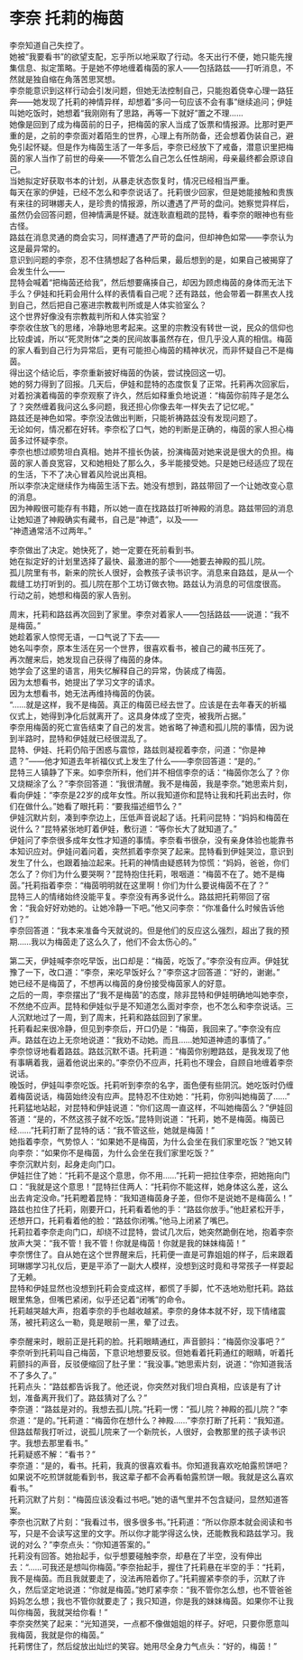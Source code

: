 # 李奈 托莉的梅茵
李奈知道自己失控了。  
她被“我要看书”的欲望支配，忘乎所以地采取了行动。冬天出行不便，她只能先搜集信息、拟定策略。于是她不停地缠着梅茵的家人——包括路兹——打听消息，不然就是独自缩在角落苦思冥想。  
李奈能意识到这样行动会引发问题，但她无法控制自己，只能抱着侥幸心理一路狂奔——她发现了托莉的神情异样，却想着“多问一句应该不会有事”继续追问；伊娃叫她吃饭时，她想着“我刚刚有了思路，再等一下就好”置之不理……  
她像是回到了成为梅茵前的日子，把梅茵的家人当成了饭票和情报源。比那时更严重的是，之前的李奈面对着陌生的世界，心理上有所防备，还会想着伪装自己，避免引起怀疑。但是作为梅茵生活了一年多后，李奈已经放下了戒备，潜意识里把梅茵的家人当作了前世的母亲——不管怎么自己怎么任性胡闹，母亲最终都会原谅自己。  
当她拟定好获取书本的计划，从暴走状态恢复时，情况已经相当严重。  
每天在家的伊娃，已经不怎么和李奈说话了。托莉很少回家，但是她能接触和贵族有来往的珂琳娜夫人，是珍贵的情报源，所以遭遇了严苛的盘问。她察觉异样后，虽然仍会回答问题，但神情满是怀疑。就连耿直粗疏的昆特，看李奈的眼神也有些古怪。  
路兹在消息灵通的商会实习，同样遭遇了严苛的盘问，但却神色如常——李奈认为这是最异常的。  
意识到问题的李奈，忍不住猜想起了各种后果，最后想到的是，如果自己被揭穿了会发生什么——  
昆特会喊着“把梅茵还给我”，然后想要痛揍自己，却因为顾虑梅茵的身体而无法下手么？伊娃和托莉会用什么样的表情看自己呢？还有路兹，他会带着一群黑衣人找到自己，然后把自己塞进宗教裁判所或是人体实验室么？  
这个世界好像没有宗教裁判所和人体实验室？  
李奈收住放飞的思绪，冷静地思考起来。这里的宗教没有转世一说，民众的信仰也比较虔诚，所以“死灵附体”之类的民间故事虽然存在，但几乎没人真的相信。梅茵的家人看到自己行为异常后，更有可能担心梅茵的精神状况，而非怀疑自己不是梅茵。  
得出这个结论后，李奈重新披好梅茵的伪装，尝试挽回这一切。  
她的努力得到了回报。几天后，伊娃和昆特的态度恢复了正常。托莉再次回家后，对着扮演着梅茵的李奈观察了许久，然后如释重负地说道：“梅茵你前阵子是怎么了？突然缠着我问这么多问题，我还担心你像去年一样失去了记忆呢。”  
路兹还是神色如常。李奈没法做出判断，只能祈祷路兹没有发现问题了。  
无论如何，情况都在好转。李奈松了口气，她的判断是正确的，梅茵的家人担心梅茵多过怀疑李奈。  
李奈也想过顺势坦白真相。她并不擅长伪装，扮演梅茵对她来说是很大的负担。梅茵的家人善良宽容，又和她相处了那么久，多半能接受她。只是她已经适应了现在的生活，下不了决心冒着风险说出真相。  
所以李奈决定继续作为梅茵生活下去。她没有想到，路兹带回了一个让她改变心意的消息。  
因为神殿很可能存有书籍，所以她一直在找路兹打听神殿的消息。路兹带回的消息让她知道了神殿确实有藏书，自己是“神遗”，以及——  
“神遗通常活不过两年。”  


李奈做出了决定。她快死了，她一定要在死前看到书。  
她在拟定好的计划里选择了最快、最激进的那个——她要去神殿的孤儿院。  
孤儿院里有书，新来的院长人很好，会教孩子读书识字。消息来自路兹，是从一个裁缝工坊打听到的。孤儿院在那个工坊订做衣物。路兹认为消息的可信度很高。  
行动之前，她想和梅茵的家人告别。  


周末，托莉和路兹再次回到了家里。李奈对着家人——包括路兹——说道：“我不是梅茵。”  
她趁着家人惊愕无语，一口气说了下去——  
她名叫李奈，原本生活在另一个世界，很喜欢看书，被自己的藏书压死了。  
再次醒来后，她发现自己获得了梅茵的身体。  
她学会了这里的语言，用失忆解释自己的异常，伪装成了梅茵。  
因为太想看书，她提出了学习文字的请求。  
因为太想看书，她无法再维持梅茵的伪装。  
“……就是这样，我不是梅茵。真正的梅茵已经去世了。应该是在去年春天的祈福仪式上，她得到净化后就离开了。这具身体成了空壳，被我所占据。”  
李奈用梅茵的死亡宣告结束了自己的发言。她省略了神遗和孤儿院的事情，因为说到半路时，昆特和伊娃就已经很混乱了。  
昆特、伊娃、托莉仍陷于困惑与震惊，路兹则凝视着李奈，问道：“你是神遗？”——他才知道去年祈福仪式上发生了什么——李奈回答道：“是的。”  
昆特三人镇静了下来。如李奈所料，他们并不相信李奈的话：“梅茵你怎么了？你又烧糊涂了么？”李奈回答道：“我很清醒。我不是梅茵，我是李奈。”她思索片刻，看向伊娃：“李奈是22岁的成年女性。所以我知道你和昆特让我和托莉出去时，你们在做什么。”她看了眼托莉：“要我描述细节么？”  
伊娃沉默片刻，凑到李奈边上，压低声音说起了话。托莉问昆特：“妈妈和梅茵在说什么？”昆特紧张地盯着伊娃，敷衍道：“等你长大了就知道了。”  
伊娃问了李奈很多成年女性才知道的事情。李奈看书很杂，没有亲身体验也能靠书本知识应对。伊娃问着问着，突然抓着李奈哭了起来。昆特看到伊娃哭泣，意识到发生了什么，也跟着抽泣起来。托莉的神情由疑惑转为惊慌：“妈妈，爸爸，你们怎么了？你们为什么要哭啊？”昆特抱住托莉，哏咽道：“梅茵不在了。她不是梅茵。”托莉指着李奈：“梅茵明明就在这里啊！你们为什么要说梅茵不在了？”  
昆特三人的情绪始终没能平复。李奈没有再多说什么。路兹把托莉带回了宿舍：“我会好好劝她的。让她冷静一下吧。”他又问李奈：“你准备什么时候告诉他们？”  
李奈回答道：“我本来准备今天就说的。但是他们的反应这么强烈，超出了我的预期……我以为梅茵走了这么久了，他们不会太伤心的。”  


第二天，伊娃喊李奈吃早饭，出口却是：“梅茵，吃饭了。”李奈没有应声。伊娃犹豫了一下，改口道：“李奈，来吃早饭好么？”李奈这才回答道：“好的，谢谢。”  
她已经不是梅茵了，不想再以梅茵的身份接受梅茵家人的好意。  
之后的一周，李奈摆出了“我不是梅茵”的态度，除非昆特和伊娃明确地叫她李奈，不然绝不应声。昆特和伊娃似乎是不知道怎么面对李奈，也不怎么和李奈说话。三人沉默地过了一周，到了周末，托莉和路兹回到了家里。  
托莉看起来很冷静，但见到李奈后，开口仍是：“梅茵，我回来了。”李奈没有应声。路兹在边上无奈地说道：“我劝不动她。而且……她知道神遗的事情了。”  
李奈惊讶地看着路兹。路兹沉默不语。托莉道：“梅茵你别瞪路兹，是我发现了他有事瞒着我，逼着他说出来的。”李奈仍不应声，托莉也不理会，自顾自地缠着李奈说话。  
晚饭时，伊娃叫李奈吃饭。托莉听到李奈的名字，面色便有些阴沉。她吃饭时仍缠着梅茵说话，梅茵始终没有应声。昆特忍不住劝她：“托莉，你别叫她梅茵了……”  
托莉猛地站起，对昆特和伊娃说道：“你们这周一直这样，不叫她梅茵么？”伊娃回答道：“是的，不然这孩子就不吃饭。”昆特则说道：“托莉，她不是梅茵。梅茵已经……”托莉打断了昆特的话：“我不管这些，她就是梅茵！”  
她指着李奈，气势惊人：“如果她不是梅茵，为什么会坐在我们家里吃饭？”她又转向李奈：“如果你不是梅茵，为什么会坐在我们家里吃饭？”  
李奈沉默片刻，起身走向门口。  
伊娃拦住了她：“托莉不是这个意思，你不用……”托莉一把拉住李奈，把她拖向门口：“我就是这个意思！”昆特拦住两人：“托莉你不能这样，她身体这么差，这么出去肯定没命。”托莉瞪着昆特：“我知道梅茵身子差，但你不是说她不是梅茵么！”  
路兹也拉住了托莉，刚要开口，托莉看着他的手：“路兹你放手。”他赶紧松开手，还想开口，托莉看着他的脸：“路兹你闭嘴。”他马上闭紧了嘴巴。  
托莉拉着李奈走向门口，却绕不过昆特，尝试几次后，她突然跪倒在地，抱着李奈放声大哭：“我不管！我不管！你就是梅茵！你就是我的妹妹梅茵！”  
李奈愣住了。自从她在这个世界醒来后，托莉便一直是可靠姐姐的样子，后来跟着珂琳娜学习礼仪后，更是平添了一副大人模样，没想到这时竟和寻常孩子一样耍起了无赖。  
昆特和伊娃显然也没想到托莉会变成这样，都慌了手脚，忙不迭地劝慰托莉。路兹眼里焦急，但嘴巴紧闭，似乎还记着“闭嘴”的命令。  
托莉越哭越大声，抱着李奈的手也越收越紧。李奈的身体本就不好，现下情绪震荡，被托莉这么一勒，竟是眼前一黑，晕了过去。  


李奈醒来时，眼前正是托莉的脸。托莉眼睛通红，声音颤抖：“梅茵你没事吧？”  
李奈听到托莉叫自己梅茵，下意识地想要反驳。但她看着托莉通红的眼睛，听着托莉颤抖的声音，反驳便缩回了肚子里：“我没事。”她思索片刻，说道：“你知道我活不了多久了。”  
托莉点头：“路兹都告诉我了。他还说，你突然对我们坦白真相，应该是有了计划，准备离开我们了。路兹猜对了么？”  
李奈道：“路兹是对的。我想去孤儿院。”托莉一愣：“孤儿院？神殿的孤儿院？”李奈道：“是的。”托莉道：“梅茵你在想什么？神殿……”李奈打断了托莉：“我知道。但路兹帮我打听过，说孤儿院来了一个新院长，人很好，会教那里的孩子读书识字。我想去那里看书。”  
托莉疑惑不解：“看书？”  
李奈道：“是的，看书。托莉，我真的很喜欢看书。你知道我喜欢吃帕露煎饼吧？如果说不吃煎饼就能看到书，我这辈子都不会再看帕露煎饼一眼。我就是这么喜欢看书。”  
托莉沉默了片刻：“梅茵应该没看过书吧。”她的语气里并不包含疑问，显然知道答案。  
李奈也沉默了片刻：“我看过书，很多很多书。”托莉道：“所以你原本就会阅读和书写，只是不会读写这里的文字。所以你才能学得这么快，还能教我和路兹学习。我说的对么？”李奈点头：“你知道答案的。”  
托莉没有回答。她抬起手，似乎想要碰触李奈，却悬在了半空，没有伸出去：“……可我还是想叫你梅茵。”李奈抬起手，握住了托莉悬在半空的手：“托莉，我不是梅茵。而且我就要走了，没法再陪着你了。”托莉握紧李奈的手，沉默了许久，然后坚定地说道：“你就是梅茵。”她盯紧李奈：“我不管你怎么想，也不管爸爸妈妈怎么想；我也不管你就要走了；我只知道，你是我的妹妹梅茵。如果你不让我叫你梅茵，我就哭给你看！”  
李奈突然笑了起来：“光知道哭，一点都不像做姐姐的样子。好吧，只要你愿意叫我梅茵，我就是你的梅茵。”  
托莉愣住了，然后绽放出灿烂的笑容。她用尽全身力气点头：“好的，梅茵！”  


